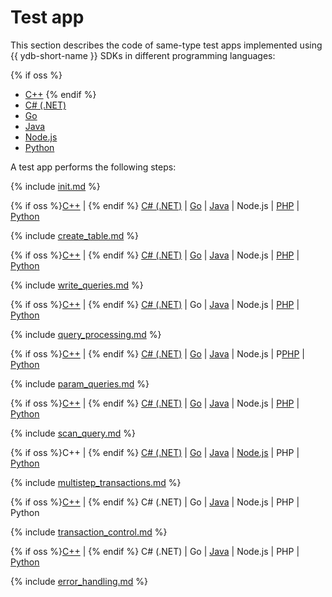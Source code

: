 # Test app

This section describes the code of same-type test apps implemented using {{ ydb-short-name }} SDKs in different programming languages:

{% if oss %}

- [C++](../example-cpp.md)
{% endif %}
- [C# (.NET)](../example-dotnet.md)
- [Go](../go/index.md)
- [Java](../java/index.md)
- [Node.js](../example-nodejs.md)
- [Python](../python/index.md)

A test app performs the following steps:

{% include [init.md](steps/01_init.md) %}

{% if oss %}[C++](../example-cpp.md#init) | {% endif %} [C# (.NET)](../example-dotnet.md#init) | [Go](../go/index.md#init) | [Java](../java/index.md#init) | Node.js | [PHP](../example-php.md#init) | [Python](../python/index.md#init)

{% include [create_table.md](steps/02_create_table.md) %}

{% if oss %}[C++](../example-cpp.md#create-table) | {% endif %} [C# (.NET)](../example-dotnet.md#create-table) | [Go](../go/index.md#create-table) | [Java](../java/index.md#create-table) | Node.js | [PHP](../example-php.md#create-table) | [Python](../python/index.md#create-table)

{% include [write_queries.md](steps/03_write_queries.md) %}

{% if oss %}[C++](../example-cpp.md#write-queries) | {% endif %} [C# (.NET)](../example-dotnet.md#write-queries) | Go | [Java](../java/index.md#write-queries) | Node.js | [PHP](../example-php.md#write-queries) | [Python](../python/index.md#write-queries)

{% include [query_processing.md](steps/04_query_processing.md) %}

{% if oss %}[C++](../example-cpp.md#query-processing) | {% endif %} [C# (.NET)](../example-dotnet.md#query-processing) | [Go](../go/index.md#query-processing) | [Java](../java/index.md#query-processing) | Node.js | P[PHP](../example-php.md#query-processing) | [Python](../python/index.md#query-processing)

{% include [param_queries.md](steps/06_param_queries.md) %}

{% if oss %}[C++](../example-cpp.md#param-queries) | {% endif %} [C# (.NET)](../example-dotnet.md#param-queries) | [Go](../go/index.md#param-queries) | [Java](../java/index.md#param-queries) | Node.js | [PHP](../example-php.md#param-queries) | [Python](../python/index.md#param-queries)

{% include [scan_query.md](steps/08_scan_query.md) %}

{% if oss %}C++ | {% endif %} [C# (.NET)](../example-dotnet.md#scan-query) | [Go](../go/index.md#scan-query) | [Java](../java/index.md#scan-query) | [Node.js](../example-nodejs.md#scan-query) | PHP | [Python](../python/index.md#scan-query)

{% include [multistep_transactions.md](steps/09_multistep_transactions.md) %}

{% if oss %}[C++](../example-cpp.md#multistep-transactions) | {% endif %} C# (.NET) | Go | [Java](../java/index.md#multistep-transactions) | Node.js | PHP | Python

{% include [transaction_control.md](steps/10_transaction_control.md) %}

{% if oss %}[C++](../example-cpp.md#tcl) | {% endif %} C# (.NET) | Go | [Java](../java/index.md#tcl) | Node.js | PHP | [Python](../python/index.md#tcl)

{% include [error_handling.md](steps/50_error_handling.md) %}

